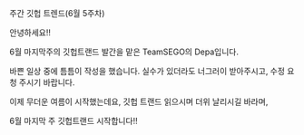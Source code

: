 주간 깃헙 트렌드(6월 5주차)

안녕하세요!!

6월 마지막주의 깃헙트랜드 발간을 맡은 TeamSEGO의 Depa입니다.

바쁜 일상 중에 틈틈이 작성을 했습니다. 실수가 있더라도 너그러이 받아주시고, 수정 요청 주시기 바랍니다.

이제 무더운 여름이 시작했는데요, 깃헙 트랜드 읽으시며 더위 날리시길 바라며, 

6월 마지막 주 깃헙트랜드 시작합니다!!